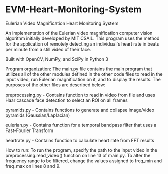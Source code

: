 # EVM-Heart-Monitoring-System
Eulerian Video Magnification Heart Monitoring System

An implementation of the Eulerian video magnification computer vision algorithm initially developed by MIT CSAIL. This program uses the method for the application of remotely detecting an individual's heart rate in beats per minute from a still video of their face.

Built with OpenCV, NumPy, and SciPy in Python 3

Program organization:
The main.py file contains the main program that utilizes all of the other modules defined in the other code files to read in the input video, run Eulerian magnification on it, and to display the results. The purposes of the other files are described below:

preprocessing.py - Contains function to read in video from file and uses Haar cascade face detection to select an ROI on all frames

pyramids.py - Contains functions to generate and collapse image/video pyramids (Gaussian/Laplacian)

eulerian.py - Contains function for a temporal bandpass filter that uses a Fast-Fourier Transform

heartrate.py - Contains function to calculate heart rate from FFT results

How to run:
To run the program, specify the path to the input video in the preprocessing.read_video() function on line 13 of main.py. To alter the frequency range to be filtered, change the values assigned to freq_min and freq_max on lines 8 and 9.
